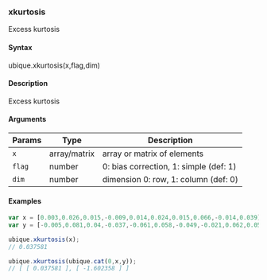 ### xkurtosis

Excess kurtosis


#### Syntax

ubique.xkurtosis(x,flag,dim)


#### Description

Excess kurtosis  



#### Arguments

|Params|Type|Description
|---------|----|-----------
|`x` | array/matrix | array or matrix of elements
|`flag` | number | 0: bias correction, 1: simple (def: 1)
|`dim` | number | dimension 0: row, 1: column (def: 0)


#### Examples

```js
var x = [0.003,0.026,0.015,-0.009,0.014,0.024,0.015,0.066,-0.014,0.039];
var y = [-0.005,0.081,0.04,-0.037,-0.061,0.058,-0.049,-0.021,0.062,0.058];

ubique.xkurtosis(x);
// 0.037581

ubique.xkurtosis(ubique.cat(0,x,y));
// [ [ 0.037581 ], [ -1.602358 ] ]
```

